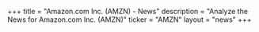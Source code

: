 +++
title = "Amazon.com Inc. (AMZN) - News"
description = "Analyze the News for Amazon.com Inc. (AMZN)"
ticker = "AMZN"
layout = "news"
+++

